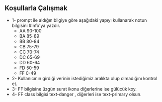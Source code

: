 ## Koşullarla Çalışmak
- 1- prompt ile aldığın bilgiye göre aşağıdaki yapıyı kullanarak notun bilgisini #info'ya yazdır.
  * AA 90-100
  * BA 85-89
  * BB 80-84
  * CB 75-79
  * CC 70-74
  * DC 65-69
  * DD 60-64
  * FD 50-59
  * FF  0-49
- 2- Kullanıcının girdiği verinin istediğimiz aralıkta olup olmadığını kontrol et.
- 3- FF bilgisine üzgün surat ikonu diğerlerine ise gülücük koy.
- 4- FF class bilgisi text-danger , diğerleri ise text-primary olsun.

